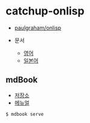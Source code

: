 # catchup-onlisp

- [paulgraham/onlisp](https://paulgraham.com/onlisp.html)

- 문서
  - [영어](https://paulgraham.com/onlisptext.html)
  - [일본어](https://www.asahi-net.or.jp/~kc7k-nd/onlispjhtml/)

## mdBook

- [저장소](https://github.com/rust-lang/mdBook)
- [메뉴얼](https://rust-lang.github.io/mdBook/)

``` zsh
$ mdbook serve
```